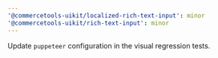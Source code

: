 ```yaml
---
'@commercetools-uikit/localized-rich-text-input': minor
'@commercetools-uikit/rich-text-input': minor
---
```


Update `puppeteer` configuration in the visual regression tests.
